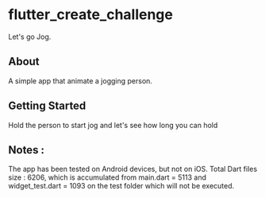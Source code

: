 # flutter_create_challenge

Let's go Jog.

## About

A simple app that animate a jogging person.

## Getting Started

Hold the person to start jog and let's see how long you can hold

## Notes :

The app has been tested on Android devices, but not on iOS. 
Total Dart files size : 6206, which is accumulated from main.dart = 5113 and widget_test.dart = 1093 on the test folder which will not be executed.


